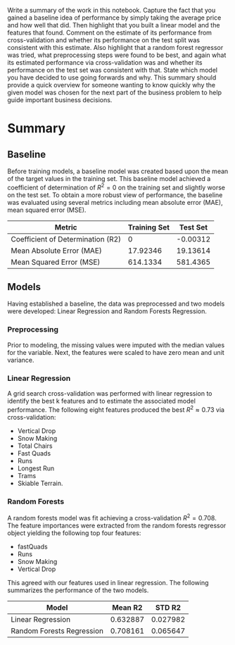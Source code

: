 Write a summary of the work in this notebook. Capture the fact that you gained a baseline idea of performance by simply taking the average price and how well that did. Then highlight that you built a linear model and the features that found. Comment on the estimate of its performance from cross-validation and whether its performance on the test split was consistent with this estimate. Also highlight that a random forest regressor was tried, what preprocessing steps were found to be best, and again what its estimated performance via cross-validation was and whether its performance on the test set was consistent with that. State which model you have decided to use going forwards and why. This summary should provide a quick overview for someone wanting to know quickly why the given model was chosen for the next part of the business problem to help guide important business decisions.

# Summary

## Baseline

Before training models, a baseline model was created based upon the mean of the target values in the training set. This baseline model achieved a coefficient of determination of $R^2=0$ on the training set and slightly worse on the test set. To  obtain a more robust view of performance, the baseline was evaluated using several metrics including mean absolute error (MAE), mean squared error (MSE).

| Metric                            | Training Set | Test Set |
| --------------------------------- | ------------ | -------- |
| Coefficient of Determination (R2) | 0            | -0.00312 |
| Mean Absolute Error (MAE)         | 17.92346     | 19.13614 |
| Mean Squared Error (MSE)          | 614.1334     | 581.4365 |

## Models

Having established a baseline, the data was preprocessed and two models were developed: Linear Regression and Random Forests Regression.

### Preprocessing

Prior to modeling, the missing values were imputed with the median values for the variable. Next, the features were scaled to have zero mean and unit variance.  

### Linear Regression

A grid search cross-validation was performed with linear regression to identify the best k features and to estimate the associated model performance. The following eight features produced the best $R^2\approx0.73$ via cross-validation:

- Vertical Drop
- Snow Making
- Total Chairs
- Fast Quads
- Runs
- Longest Run
- Trams
- Skiable Terrain.

### Random Forests

A random forests model was fit achieving a cross-validation $R^2=0.708$. The feature importances were extracted from the random forests regressor object yielding the following top four features:

- fastQuads
- Runs
- Snow Making
- Vertical Drop

This agreed with our features used in linear regression. The following summarizes the performance of the two models.

| Model                     | Mean R2  | STD R2   |
| ------------------------- | -------- | -------- |
| Linear Regression         | 0.632887 | 0.027982 |
| Random Forests Regression | 0.708161 | 0.065647 |